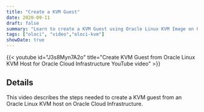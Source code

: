 ```yaml
---
title: "Create a KVM Guest"
date: 2020-09-11
draft: false
summary: "Learn to create a KVM Guest using Oracle Linux KVM Image on Oracle Cloud Infrastructure."
tags: ["oloci", "video","oloci-kvm"]
showDate: true
---
```


{{< youtube id="J3s8Myn7A2o" title="Create KVM Guest from Oracle Linux KVM Host for Oracle Cloud Infrastructure YouTube video" >}}

## Details

This video describes the steps needed to create a KVM guest from an Oracle Linux KVM host on Oracle Cloud Infrastructure.
